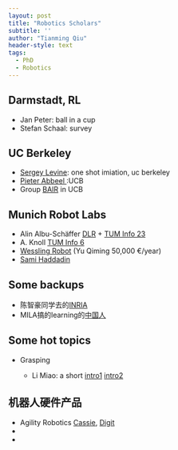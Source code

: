 ```yaml
---
layout: post
title: "Robotics Scholars"
subtitle: ''
author: "Tianming Qiu"
header-style: text
tags:
  - PhD
  - Robotics
---
```


## Darmstadt, RL
- Jan Peter: ball in a cup
- Stefan Schaal: survey

## UC Berkeley
- [Sergey Levine](https://people.eecs.berkeley.edu/~svlevine/): one shot imiation, uc berkeley  
- [Pieter Abbeel ](https://people.eecs.berkeley.edu/~pabbeel/):UCB
- Group [BAIR](http://bair.berkeley.edu/) in UCB

## Munich Robot Labs
- Alin Albu-Schäffer [DLR](https://www.dlr.de/rm/desktopdefault.aspx/tabid-8017/) + [TUM Info 23](https://www.in.tum.de/i23/research/)
- A. Knoll [TUM Info 6](http://www6.in.tum.de/en/home/)
- [Wessling Robot](http://www.wessling-robotics.de/#) (Yu Qiming 50,000 €/year)
- [Sami Haddadin](http://www.msrm.tum.de/en/rsi/team/professor/)

## Some backups
- 陈智豪同学去的[INRIA](https://team.inria.fr/larsen/team-members/)
- MILA搞的learning的[中国人](https://jian-tang.com/)

## Some hot topics
- Grasping

  - Li Miao: a short [intro1](http://www.zhiding.cn/techwalker/documents/J9UpWRDfVYHE5TNfGX_awwNyEoKsL8yMHC_bb3RCEuig) [intro2](https://www.leiphone.com/news/201701/X5M62i6lzCcuQnV1.html)

## 机器人硬件产品
- Agility Robotics [Cassie](http://www.agilityrobotics.com/robots#cassie), [Digit](http://www.agilityrobotics.com/meet-digit)
- 
- 